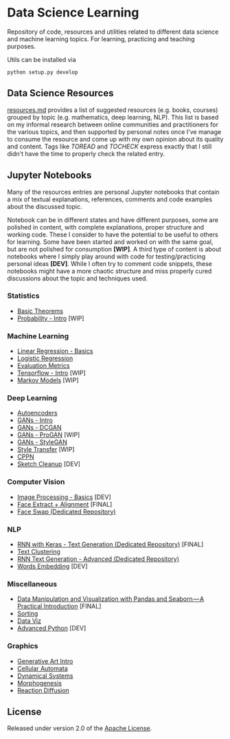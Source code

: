 # Data Science Learning
Repository of code, resources and utilities related to different data science and machine learning topics. For learning, practicing and teaching purposes.

Utils can be installed via

    python setup.py develop

## Data Science Resources
[resources.md](resources.md) provides a list of suggested resources (e.g. books, courses) grouped by topic (e.g. mathematics, deep learning, NLP). This list is based on my informal research between online communities and practitioners for the various topics, and then supported by personal notes once I've manage to consume the resource and come up with my own opinion about its quality and content. Tags like *TOREAD* and *TOCHECK* express exactly that I still didn't have the time to properly check the related entry.


## Jupyter Notebooks
Many of the resources entries are personal Jupyter notebooks that contain a mix of textual explanations, references, comments and code examples about the discussed topic.

Notebook can be in different states and have different purposes, some are polished in content, with complete explanations, proper structure and working code. These I consider to have the potential to be useful to others for learning. Some have been started and worked on with the same goal, but are not polished for consumption **[WIP]**.
A third type of content is about notebooks where I simply play around with code for testing/practicing personal ideas **[DEV]**. While I often try to comment code snippets, these notebooks might have a more chaotic structure and miss properly cured discussions about the topic and techniques used.


### Statistics
* [Basic Theorems](statistics/Statistics%20-%20Basic%20Theorems.ipynb)
* [Probability - Intro](statistics/Probability%20-%20Intro.ipynb) [WIP]

### Machine Learning
* [Linear Regression - Basics](machine%20learning/Linear%20Regression%20-%20Basics.ipynb)
* [Logistic Regression](machine%20learning/Logistic%20Regression.ipynb)
* [Evaluation Metrics](machine%20learning/Evaluation%20Metrics.ipynb)
* [Tensorflow - Intro](machine%20learning/Tensorflow%20-%20Intro.ipynb) [WIP]
* [Markov Models](machine%20learning/Markov%20Models.ipynb) [WIP]

### Deep Learning
* [Autoencoders](deep%20learning/autoencoders/Autoencoders.ipynb)
* [GANs - Intro](deep%20learning/GANs%20-%20Intro.ipynb)
* [GANs - DCGAN](deep%20learning/GAN/DCGAN.ipynb)
* [GANs - ProGAN](deep%20learning/GAN/ProGAN.ipynb) [WIP]
* [GANs - StyleGAN](deep%20learning/StyleGAN)
* [Style Transfer](deep%20learning/Style%20Transfer%20-%20Intro.ipynb) [WIP]
* [CPPN](deep%20learning/CPPN/CPPN.ipynb)
* [Sketch Cleanup](deep%20learning/Sketch%20Cleanup.ipynb) [DEV]

### Computer Vision
* [Image Processing - Basics](image%20processing/Image%20Processing%20-%20Basics.ipynb) [DEV]
* [Face Extract + Alignment](face_utils) [FINAL]
* [Face Swap (Dedicated Repository)](https://github.com/5agado/face-swap)

### NLP
* [RNN with Keras - Text Generation (Dedicated Repository)](https://github.com/5agado/recurrent-neural-networks-intro/blob/master/RNN%20with%20Keras%20-%20Text%20Generation.ipynb) [FINAL]
* [Text Clustering](nlp/Text%20Clustering.ipynb)
* [RNN Text Generation - Advanced (Dedicated Repository)](https://github.com/5agado/recurrent-neural-networks-intro/blob/master/RNN%Text%20Generation%20-%20Advanced.ipynb)
* [Words Embedding](nlp/Words%20Embeddings.ipynb) [DEV]

### Miscellaneous
* [Data Manipulation and Visualization with Pandas and Seaborn — A Practical Introduction](data%20analysis/Pandas%20and%20Seaborn.ipynb) [FINAL]
* [Sorting](miscellaneous/Sorting.ipynb)
* [Data Viz](data%20analysis/Data%20Viz%20-%20Intro.ipynb)
* [Advanced Python](miscellaneous/Advanced%20Python.ipynb) [DEV]

### Graphics
* [Generative Art Intro](graphics/Generative%20Art%20-%20Intro.ipynb)
* [Cellular Automata](cellular%20automata/Cellular%20Automata.ipynb)
* [Dynamical Systems](graphics/Dynamical%20Systems.ipynb)
* [Morphogenesis](graphics/morphogenesis)
* [Reaction Diffusion](graphics/reaction_diffusion)
	
## License

Released under version 2.0 of the [Apache License].

[Apache license]: http://www.apache.org/licenses/LICENSE-2.0